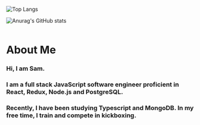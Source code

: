 ![Top Langs](https://github-readme-stats.vercel.app/api/top-langs/?username=samsumiya&hide=html&ruby&layout=compact)


![Anurag's GitHub stats](https://github-readme-stats.vercel.app/api?username=samsumiya&show_icons=true&theme=dracula)

<img src="" alt='' >

<h1>About Me</h1>  
<h3>Hi, I am Sam.</h3>
<h3>I am a full stack JavaScript software engineer proficient in React, Redux, Node.js and PostgreSQL.</h3>
<h3>Recently, I have been studying Typescript and MongoDB. In my free time, I train and compete in kickboxing.</h3>

